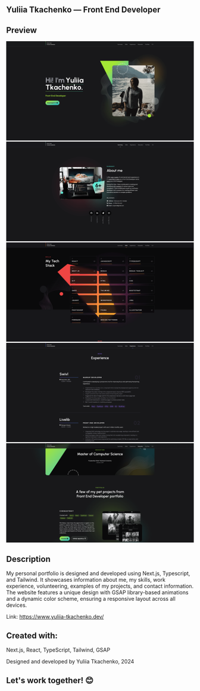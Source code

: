 ## Yuliia Tkachenko — Front End Developer

## Preview
![project-screenshot-1](public/assets/images/screenshot-1.png)
![project-screenshot-2](public/assets/images/screenshot-2.png)
![project-screenshot-3](public/assets/images/screenshot-3.png)
![project-screenshot-4](public/assets/images/screenshot-4.png)
![project-screenshot-5](public/assets/images/screenshot-5.png)

## Description
My personal portfolio is designed and developed using Next.js, Typescript, and Tailwind. It showcases information about me, my skills, work experience, volunteering, examples of my projects, and contact information. The website features a unique design with GSAP library-based animations and a dynamic color scheme, ensuring a responsive layout across all devices.

Link: https://www.yuliia-tkachenko.dev/

## Created with:
Next.js, React, TypeScript, Tailwind, GSAP

Designed and developed by Yuliia Tkachenko, 2024

## Let's work together! &#128522;